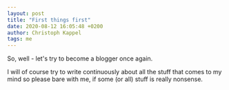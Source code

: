 ```yaml
---
layout: post
title: "First things first"
date: 2020-08-12 16:05:48 +0200
author: Christoph Kappel
tags: me
---
```

So, well - let's try to become a blogger once again.

I will of course try to write continuously about all the stuff that comes to my mind so please bare
with me, if some (or all) stuff is really nonsense.
